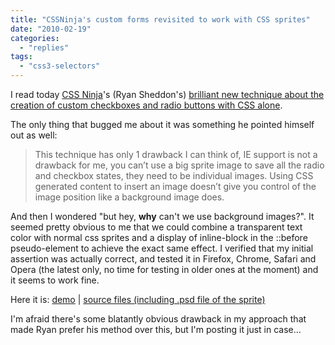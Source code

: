 ```yaml
---
title: "CSSNinja's custom forms revisited to work with CSS sprites"
date: "2010-02-19"
categories: 
  - "replies"
tags: 
  - "css3-selectors"
---
```


I read today [CSS Ninja](http://www.thecssninja.com/)'s (Ryan Sheddon's) [brilliant new technique about the creation of custom checkboxes and radio buttons with CSS alone](http://www.thecssninja.com/css/custom-inputs-using-css).

The only thing that bugged me about it was something he pointed himself out as well:

> This technique has only 1 drawback I can think of, IE support is not a drawback for me, you can’t use a big sprite image to save all the radio and checkbox states, they need to be individual images. Using CSS generated content to insert an image doesn’t give you control of the image position like a background image does.

And then I wondered "but hey, **why** can't we use background images?". It seemed pretty obvious to me that we could combine a transparent text color with normal css sprites and a display of inline-block in the ::before pseudo-element to achieve the exact same effect. I verified that my initial assertion was actually correct, and tested it in Firefox, Chrome, Safari and Opera (the latest only, no time for testing in older ones at the moment) and it seems to work fine.

Here it is: [demo](http://lea.verou.me/demos/cssninja-custom-forms/) | [source files (including .psd file of the sprite)](http://lea.verou.me/demos/cssninja-custom-forms/source.zip)

I'm afraid there's some blatantly obvious drawback in my approach that made Ryan prefer his method over this, but I'm posting it just in case...
